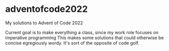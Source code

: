 # adventofcode2022

My solutions to Advent of Code 2022

Current goal is to make everything a class, since my work role focuses on imperative programming
This makes some solutions that could otherwise be concise egregiously wordy.  It's sort of the opposite of code golf.
